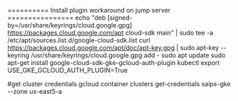 ========== Install plugin workaround on jump server ================
echo "deb [signed-by=/usr/share/keyrings/cloud.google.gpg] https://packages.cloud.google.com/apt cloud-sdk main" | sudo tee -a /etc/apt/sources.list.d/google-cloud-sdk.list
curl https://packages.cloud.google.com/apt/doc/apt-key.gpg | sudo apt-key --keyring /usr/share/keyrings/cloud.google.gpg add -
sudo apt update
sudo apt-get install google-cloud-sdk-gke-gcloud-auth-plugin kubectl
export USE_GKE_GCLOUD_AUTH_PLUGIN=True

#get cluster credentials
gcloud container clusters get-credentials saips-gke  --zone us-east5-a